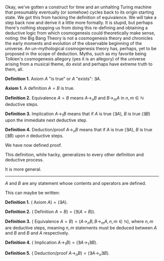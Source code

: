 Okay, we've gotten a construct for time and an unhalting Turing machine that presumably eventually (or somehow) cycles back to its origin starting state. We got this from hacking the definition of equivalence. We will take a step back now and derive it a little more formally. It is stupid, but perhaps there's nothing stopping us from doing this re-defining and obtaining a deductive logic from which cosmogenesis could theoretically make sense, noting: the Big Bang Theory is not a cosmogenesis theory and chronicles the early moments and evolution of the observable beginning of the universe. An un-mythological cosmogenesis theory has, perhaps, yet to be proposed in the scope of deduction. Myths, such as my favorite being Tolkien's cosmogenesis allegory (yes it is an allegory) of the universe arising from a musical theme, do exist and perhaps have extreme truth to them, all.

**Definition 1.** Axiom $A$ "is true" or $A$ "exists": $\exists A$.

**Axiom 1.** A definition $A = B$ is true. 

**Definition 2.** Equivalence $A = B$ means $A \rightarrow_n B$ and $B \rightarrow_m A$ in $n, m \in \mathbb{N}$ deductive steps.

**Definition 3.** Implication $A \rightarrow_1 B$ means that if $A$ is true ($\exists A$), $B$ is true ($\exists B$) upon the immediate next deductive step.

**Definition 4.** Deduction/proof $A \rightarrow_n B$ means that if $A$ is true ($\exists A$), $B$ is true ($\exists B$) upon $n$ deductive steps.

We have now defined proof.

This definition, while hacky, generalizes to every other definition and deductive process.

It is more general.

---

$A$ and $B$ are any statement whose contents and operators are defined.

This can maybe be written:

**Definition 1.** $($ Axiom  $A ) = (\exists A)$.

**Definition 2.** $($ Definition $A = B) = (\exists (A = B))$. 

**Definition 3.** $($ Equivalence $A = B) = (A \rightarrow_n B, B \rightarrow_m A, n, m \in \mathbb{N})$, where $n, m$ are deductive steps, meaning $n, m$ statements must be deduced between $A$ and $B$ and $B$ and $A$ respectively.

**Definition 4.** $($ Implication $A \rightarrow_1 B) = (\exists A \rightarrow_1 \exists B)$.

**Definition 5.** $($ Deduction/proof $A \rightarrow_n B) = (\exists A \rightarrow_n \exists B)$.
